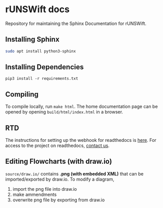 # rUNSWift docs

Repository for maintaining the Sphinx Documentation for rUNSWift.

## Installing Sphinx

```sh
sudo apt install python3-sphinx
```

## Installing Dependencies

```
pip3 install -r requirements.txt
```

## Compiling
To compile locally, run `make html`.
The home documentation page can be opened by opening `build/html/index.html` in a browser.

## RTD
The instructions for setting up the webhook for readthedocs is [here](https://docs.readthedocs.io/en/stable/webhooks.html#webhook-creation). For access to the project on readthedocs, [contact us](https://runswift.readthedocs.io/en/latest/contact.html).

## Editing Flowcharts (with draw.io)
`source/draw.io/` contains **.png (with embedded XML)** that can be imported/exported by draw.io.
To modify a diagram,
1. import the png file into draw.io
2. make ammendments
3. overwrite png file by exporting from draw.io
